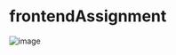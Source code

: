 # frontendAssignment

![image](https://github.com/ManeSairaj/frontendAssignment/assets/116956963/dbdf89a5-b997-4cb2-96f8-915c7d33118e)
